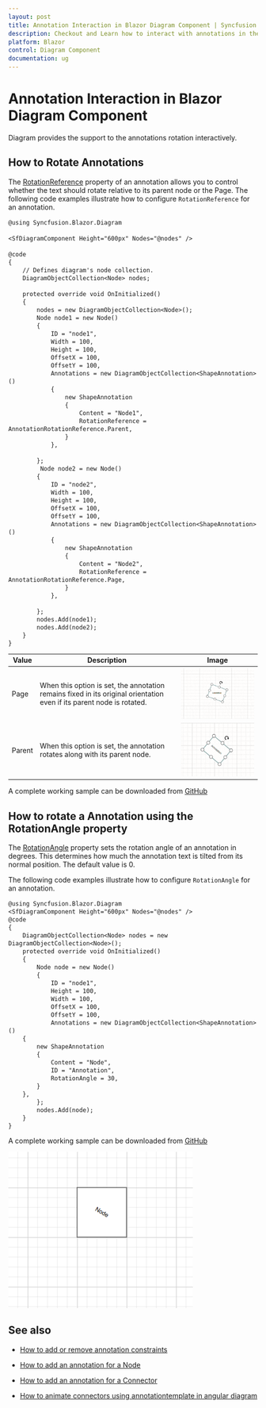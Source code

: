 ```yaml
---
layout: post
title: Annotation Interaction in Blazor Diagram Component | Syncfusion
description: Checkout and Learn how to interact with annotations in the Syncfusion Blazor Diagram component and much more details.
platform: Blazor
control: Diagram Component
documentation: ug
---
```


# Annotation Interaction in Blazor Diagram Component

Diagram provides the support to the annotations rotation interactively.

## How to Rotate Annotations
The [RotationReference](https://help.syncfusion.com/cr/blazor/Syncfusion.Blazor.Diagram.ShapeAnnotation.html#Syncfusion_Blazor_Diagram_ShapeAnnotation_RotationReference) property of an annotation allows you to control whether the text should rotate relative to its parent node or the Page. The following code examples illustrate how to configure `RotationReference` for an annotation.


```cshtml
@using Syncfusion.Blazor.Diagram

<SfDiagramComponent Height="600px" Nodes="@nodes" />

@code
{
    // Defines diagram's node collection.
    DiagramObjectCollection<Node> nodes;

    protected override void OnInitialized()
    {
        nodes = new DiagramObjectCollection<Node>();
        Node node1 = new Node()
        {
            ID = "node1",
            Width = 100,
            Height = 100,
            OffsetX = 100,
            OffsetY = 100,
            Annotations = new DiagramObjectCollection<ShapeAnnotation>()
            {
                new ShapeAnnotation 
                { 
                    Content = "Node1",
                    RotationReference = AnnotationRotationReference.Parent,
                }
            },
           
        };
         Node node2 = new Node()
        {
            ID = "node2",
            Width = 100,
            Height = 100,
            OffsetX = 100,
            OffsetY = 100,
            Annotations = new DiagramObjectCollection<ShapeAnnotation>()
            {
                new ShapeAnnotation 
                { 
                    Content = "Node2",
                    RotationReference = AnnotationRotationReference.Page,
                }
            },
           
        };
        nodes.Add(node1);
        nodes.Add(node2);
    }
}
```


 Value | Description | Image |
| -------- | -------- | -------- |
| Page | When this option is set, the annotation remains fixed in its original orientation even if its parent node is rotated. | ![Blazor Diagram RotationReference page](../images/rotationReferencePage.gif) |
| Parent | When this option is set, the annotation rotates along with its parent node. | ![Blazor Diagram RotationReference Parent](../images/rotationReferenceParent.gif) |


A complete working sample can be downloaded from [GitHub](https://github.com/SyncfusionExamples/Blazor-Diagram-Examples/tree/master/UG-Samples/Annotations/Interactions/RotationReference)

## How to rotate a Annotation using the RotationAngle property

The [RotationAngle](https://help.syncfusion.com/cr/blazor/Syncfusion.Blazor.Diagram.Annotation.html#Syncfusion_Blazor_Diagram_Annotation_RotationAngle) property sets the rotation angle of an annotation in degrees. This determines how much the annotation text is tilted from its normal position. The default value is 0.

The following code examples illustrate how to configure `RotationAngle` for an annotation.

```cshtml
@using Syncfusion.Blazor.Diagram
<SfDiagramComponent Height="600px" Nodes="@nodes" />
@code
{
    DiagramObjectCollection<Node> nodes = new DiagramObjectCollection<Node>();
    protected override void OnInitialized()
    {
        Node node = new Node()
        {
            ID = "node1",
            Height = 100,
            Width = 100,
            OffsetX = 100,
            OffsetY = 100,
            Annotations = new DiagramObjectCollection<ShapeAnnotation>() 
    { 
        new ShapeAnnotation 
        { 
            Content = "Node",
            ID = "Annotation",
            RotationAngle = 30,    
        }
    },
        };
        nodes.Add(node);
    }
}
```
A complete working sample can be downloaded from [GitHub](https://github.com/SyncfusionExamples/Blazor-Diagram-Examples/tree/master/UG-Samples/Annotations/RotationAngleProperty)

![Annotation Rotation in Blazor Diagram](../images/RotationAngleAnnotation.png)

## See also

* [How to add or remove annotation constraints](../constraints#annotation-constraints)

* [How to add an annotation for a Node](./node-annotation)

* [How to add an annotation for a Connector](./connector-annotation)

* [How to animate connectors using annotationtemplate in angular diagram](https://support.syncfusion.com/kb/article/20265/how-to-animate-connectors-using-annotationtemplate-in-angular-diagram )